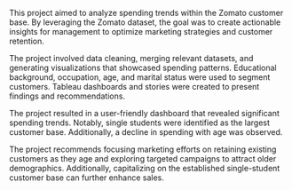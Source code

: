 This project aimed to analyze spending trends within the Zomato customer base. By leveraging the Zomato dataset, the goal was to create actionable insights for management to optimize marketing strategies and customer retention.

The project involved data cleaning, merging relevant datasets, and generating visualizations that showcased spending patterns. Educational background, occupation, age, and marital status were used to segment customers. Tableau dashboards and stories were created to present findings and recommendations.

The project resulted in a user-friendly dashboard that revealed significant spending trends. Notably, single students were identified as the largest customer base. Additionally, a decline in spending with age was observed.

The project recommends focusing marketing efforts on retaining existing customers as they age and exploring targeted campaigns to attract older demographics. Additionally, capitalizing on the established single-student customer base can further enhance sales.
